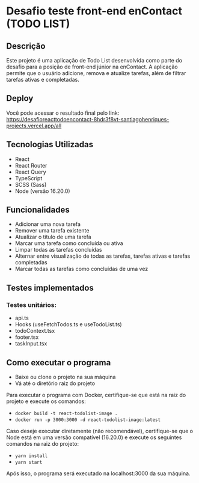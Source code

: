 # Desafio teste front-end enContact (TODO LIST)

## Descrição

Este projeto é uma aplicação de Todo List desenvolvida como parte do desafio para a posição de front-end júnior na enContact. A aplicação permite que o usuário adicione, remova e atualize tarefas, além de filtrar tarefas ativas e completadas.

## Deploy
Você pode acessar o resultado final pelo link: 
<br />
https://desafioreacttodoencontact-8hdr3f8vt-santiagohenriques-projects.vercel.app/all

## Tecnologias Utilizadas

- React
- React Router
- React Query
- TypeScript
- SCSS (Sass)
- Node (versão 16.20.0)

## Funcionalidades
- Adicionar uma nova tarefa
- Remover uma tarefa existente
- Atualizar o título de uma tarefa
- Marcar uma tarefa como concluída ou ativa
- Limpar todas as tarefas concluídas
- Alternar entre visualização de todas as tarefas, tarefas ativas e tarefas completadas
- Marcar todas as tarefas como concluídas de uma vez

## Testes implementados
### Testes unitários:
- api.ts
- Hooks (useFetchTodos.ts e useTodoList.ts)
- todoContext.tsx
- footer.tsx
- taskInput.tsx

## Como executar o programa
- Baixe ou clone o projeto na sua máquina
- Vá até o diretório raiz do projeto

Para executar o programa com Docker, certifique-se que está na raiz do projeto e execute os comandos:
- `docker build -t react-todolist-image . `
-  `docker run -p 3000:3000 -d react-todolist-image:latest`

Caso deseje executar diretamente (não recomendável), certifique-se que o Node está em uma versão compatível (16.20.0) e execute os seguintes comandos na raiz do projeto:
- `yarn install`
- `yarn start`

Após isso, o programa será executado na <a> localhost:3000 </a> da sua máquina.